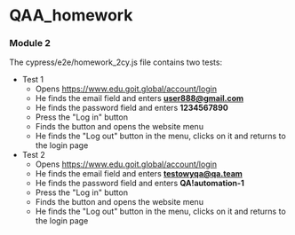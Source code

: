 # **QAA_homework**

### Module 2

The cypress/e2e/homework_2cy.js file contains two tests:
+ Test 1
  - Opens https://www.edu.goit.global/account/login
  - He finds the email field and enters **user888@gmail.com**
  - He finds the password field and enters **1234567890**
  - Press the "Log in" button
  - Finds the button and opens the website menu
  - He finds the "Log out" button in the menu, clicks on it and returns to the login page
+ Test 2
  - Opens https://www.edu.goit.global/account/login
  - He finds the email field and enters **testowyqa@qa.team**
  - He finds the password field and enters **QA!automation-1**
  - Press the "Log in" button
  - Finds the button and opens the website menu
  - He finds the "Log out" button in the menu, clicks on it and returns to the login page